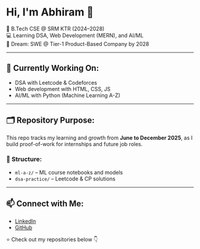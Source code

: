 # Hi, I'm Abhiram 👋

🚀 B.Tech CSE @ SRM KTR (2024–2028)  
💻 Learning DSA, Web Development (MERN), and AI/ML  
🎯 Dream: SWE @ Tier-1 Product-Based Company by 2028

---

## 🧠 Currently Working On:
- DSA with Leetcode & Codeforces  
- Web development with HTML, CSS, JS  
- AI/ML with Python (Machine Learning A-Z)

---

## 🗂️ Repository Purpose:
This repo tracks my learning and growth from **June to December 2025**, as I build proof-of-work for internships and future job roles.

### 📁 Structure:
- `ml-a-z/` – ML course notebooks and models  
- `dsa-practice/` – Leetcode & CP solutions  


---

## 📫 Connect with Me:
- [LinkedIn](https://www.linkedin.com/in/your-linkedin-here)  
- [GitHub](https://github.com/abhirambuilds)

⭐ Check out my repositories below 👇
